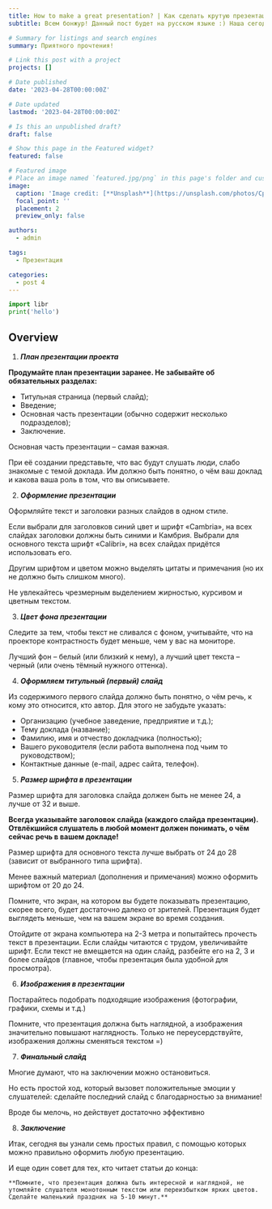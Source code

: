 ```yaml
---
title: How to make a great presentation? | Как сделать крутую презентацию? 
subtitle: Всем бонжур! Данный пост будет на русском языке :) Наша сегодняшняя тема - презентация. Как правильно оформлять и  заинтересовать зрителя? Сегодня расскажу об этом

# Summary for listings and search engines
summary: Приятного прочтения!

# Link this post with a project
projects: []

# Date published
date: '2023-04-28T00:00:00Z'

# Date updated
lastmod: '2023-04-28T00:00:00Z'

# Is this an unpublished draft?
draft: false

# Show this page in the Featured widget?
featured: false

# Featured image
# Place an image named `featured.jpg/png` in this page's folder and customize its options here.
image:
  caption: 'Image credit: [**Unsplash**](https://unsplash.com/photos/CpkOjOcXdUY)'
  focal_point: ''
  placement: 2
  preview_only: false

authors:
  - admin

tags:
  - Презентация

categories:
  - post 4
---
```


```python
import libr
print('hello')
```

## Overview

1. ***План презентации проекта***

**Продумайте план презентации заранее. Не забывайте об обязательных разделах:**

   - Титульная страница (первый слайд);
   - Введение;
   - Основная часть презентации (обычно содержит несколько подразделов);
   - Заключение.
   
Основная часть презентации – самая важная.

При её создании представьте, что вас будут слушать люди, слабо знакомые с темой доклада. Им должно быть понятно, о чём ваш доклад и какова ваша роль в том, что вы описываете.

2. ***Оформление презентации***

Оформляйте текст и заголовки разных слайдов  в одном стиле.

Если выбрали для заголовков синий цвет и шрифт «Cambria», на всех слайдах заголовки должны быть синими и Камбрия. Выбрали для основного текста шрифт «Calibri», на всех слайдах придётся использовать его.

Другим шрифтом и цветом можно выделять цитаты и примечания (но их не должно быть слишком много).

Не увлекайтесь чрезмерным выделением жирностью, курсивом и цветным текстом.

3. ***Цвет фона презентации***

Следите за тем, чтобы текст не сливался с фоном, учитывайте, что на проекторе контрастность будет меньше, чем у вас на мониторе.

Лучший фон – белый (или близкий к нему), а лучший цвет текста – черный (или очень тёмный нужного оттенка).

4. ***Оформляем титульный (первый) слайд***

Из содержимого первого слайда должно быть понятно, о чём речь, к кому это относится, кто автор. Для этого не забудьте указать:

   - Организацию (учебное заведение, предприятие и т.д.);
   - Тему доклада (название);
   - Фамилию, имя и отчество докладчика (полностью);
   - Вашего руководителя (если работа выполнена под чьим то руководством);
   - Контактные данные (e-mail, адрес сайта, телефон).

5. ***Размер шрифта в презентации***

Размер шрифта для заголовка слайда должен быть не менее 24, а лучше от 32 и выше.

**Всегда указывайте заголовок слайда (каждого слайда презентации). Отвлёкшийся слушатель в любой момент должен понимать, о чём сейчас речь в вашем докладе!**

Размер шрифта для основного текста лучше выбрать от 24 до 28 (зависит от выбранного типа шрифта).

Менее важный материал (дополнения и примечания) можно оформить шрифтом от 20 до 24.

Помните, что экран, на котором вы будете показывать презентацию, скорее всего, будет достаточно далеко от зрителей. Презентация будет выглядеть меньше, чем на вашем экране во время создания.

Отойдите от экрана компьютера на 2-3 метра и попытайтесь прочесть текст в презентации. Если слайды читаются с трудом, увеличивайте шрифт. Если текст не вмещается на один слайд, разбейте его на 2, 3 и более слайдов (главное, чтобы презентация была удобной для просмотра).

6. ***Изображения в презентации***

Постарайтесь подобрать подходящие изображения (фотографии, графики, схемы и т.д.)

Помните, что презентация должна быть наглядной, а изображения значительно повышают наглядность. Только не переусердствуйте, изображения должны сменяться текстом =)

7. ***Финальный слайд***

Многие думают, что на заключении можно остановиться.

Но есть простой ход, который вызовет положительные эмоции у слушателей: сделайте последний слайд с благодарностью за внимание!

Вроде бы мелочь, но действует достаточно эффективно

8. ***Заключение***

Итак, сегодня вы узнали семь простых правил, с помощью которых можно правильно оформить любую презентацию.

И еще один совет для тех, кто читает статьи до конца:

    **Помните, что презентация должна быть интересной и наглядной, не утомляйте слушателя монотонным текстом или переизбытком ярких цветов. Сделайте маленький праздник на 5-10 минут.**


